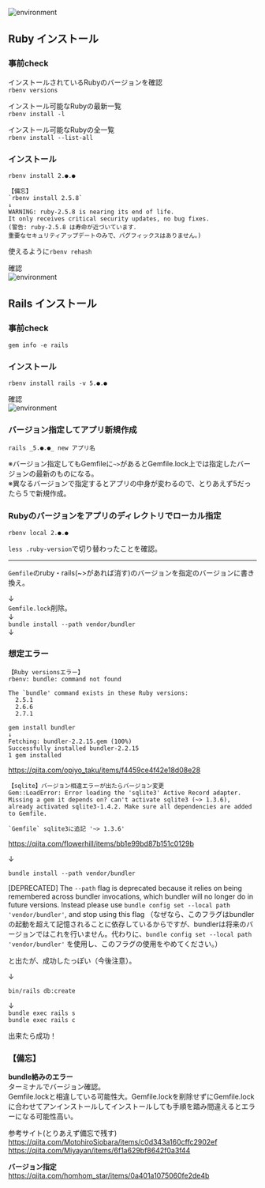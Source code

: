 ![environment](https://gyazo.com/4d497969a3fded8b69e17ddb30532a39.png)

## Ruby インストール    

### 事前check

インストールされているRubyのバージョンを確認    
`rbenv versions`

インストール可能なRubyの最新一覧    
`rbenv install -l`

インストール可能なRubyの全一覧   
`rbenv install --list-all`    

### インストール
`rbenv install 2.●.●`

```
【備忘】  
`rbenv install 2.5.8`  
↓
WARNING: ruby-2.5.8 is nearing its end of life.
It only receives critical security updates, no bug fixes.
(警告: ruby-2.5.8 は寿命が近づいています．
重要なセキュリティアップデートのみで、バグフィックスはありません。)
```

使えるように`rbenv rehash`

確認    
![environment](https://gyazo.com/288a26688a0950260b51e208f0113872.png)

## Rails インストール

### 事前check
`gem info -e rails`

### インストール
`rbenv install rails -v 5.●.●`  

確認    
![environment](https://gyazo.com/3861e346ffd68595dc0065e31eef2a38.png)


### バージョン指定してアプリ新規作成
`rails _5.●.●_ new アプリ名`    

※バージョン指定してもGemfileに`~>`があるとGemfile.lock上では指定したバージョンの最新のものになる。   
※異なるバージョンで指定するとアプリの中身が変わるので、とりあえず5だったら５で新規作成。

### Rubyのバージョンをアプリのディレクトリでローカル指定
`rbenv local 2.●.●`

`less .ruby-version`で切り替わったことを確認。

---

`Gemfile`のruby・rails(~>があれば消す)のバージョンを指定のバージョンに書き換え。    

↓   
`Gemfile.lock`削除。   
↓   
`bundle install --path vendor/bundler`   
↓  

### 想定エラー

```
【Ruby versionsエラー】
rbenv: bundle: command not found

The `bundle' command exists in these Ruby versions:
  2.5.1
  2.6.6
  2.7.1

gem install bundler
↓
Fetching: bundler-2.2.15.gem (100%)
Successfully installed bundler-2.2.15
1 gem installed  
```
https://qiita.com/opiyo_taku/items/f4459ce4f42e18d08e28

```
【sqlite】バージョン相違エラーが出たらバージョン変更
Gem::LoadError: Error loading the 'sqlite3' Active Record adapter. Missing a gem it depends on? can't activate sqlite3 (~> 1.3.6), already activated sqlite3-1.4.2. Make sure all dependencies are added to Gemfile.

`Gemfile` sqlite3に追記 '~> 1.3.6'   
```
https://qiita.com/flowerhill/items/bb1e99bd87b151c0129b

↓  

`bundle install --path vendor/bundler`  

[DEPRECATED] The `--path` flag is deprecated because it relies on being remembered across bundler invocations, which bundler will no longer do in future versions. Instead please use `bundle config set --local path 'vendor/bundler'`, and stop using this flag
（なぜなら、このフラグはbundlerの起動を超えて記憶されることに依存しているからですが、bundlerは将来のバージョンではこれを行いません。代わりに、`bundle config set --local path 'vendor/bundler'` を使用し、このフラグの使用をやめてください。）

と出たが、成功したっぽい（今後注意）。

↓   

`bin/rails db:create`  

↓   
`bundle exec rails s`   
`bundle exec rails c`   

出来たら成功！

### 【備忘】
**bundle絡みのエラー**    
ターミナルでバージョン確認。  
Gemfile.lockと相違している可能性大。Gemfile.lockを削除せずにGemfile.lockに合わせてアンインストールしてインストールしても手順を踏み間違えるとエラーになる可能性高い。

参考サイト(とりあえず備忘で残す)    
https://qiita.com/MotohiroSiobara/items/c0d343a160cffc2902ef    
https://qiita.com/Miyayan/items/6f1a629bf8642f0a3f44  


**バージョン指定**  
https://qiita.com/homhom_star/items/0a401a1075060fe2de4b
